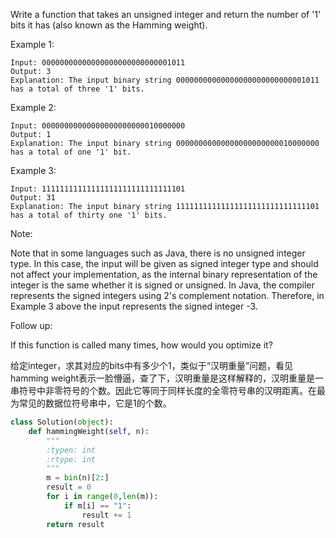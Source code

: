 Write a function that takes an unsigned integer and return the number of '1' bits it has (also known as the Hamming weight).

 

Example 1:
```
Input: 00000000000000000000000000001011
Output: 3
Explanation: The input binary string 00000000000000000000000000001011 has a total of three '1' bits.
```
Example 2:
```
Input: 00000000000000000000000010000000
Output: 1
Explanation: The input binary string 00000000000000000000000010000000 has a total of one '1' bit.
```
Example 3:
```
Input: 11111111111111111111111111111101
Output: 31
Explanation: The input binary string 11111111111111111111111111111101 has a total of thirty one '1' bits.
``` 

Note:

Note that in some languages such as Java, there is no unsigned integer type. In this case, the input will be given as signed integer type and should not affect your implementation, as the internal binary representation of the integer is the same whether it is signed or unsigned.
In Java, the compiler represents the signed integers using 2's complement notation. Therefore, in Example 3 above the input represents the signed integer -3.
 

Follow up:

If this function is called many times, how would you optimize it?


给定integer，求其对应的bits中有多少个1，类似于“汉明重量”问题，看见hamming weight表示一脸懵逼，查了下，汉明重量是这样解释的，汉明重量是一串符号中非零符号的个数。因此它等同于同样长度的全零符号串的汉明距离。在最为常见的数据位符号串中，它是1的个数。

```python
class Solution(object):
    def hammingWeight(self, n):
        """
        :typen: int
        :rtype: int
        """
        m = bin(n)[2:]
        result = 0
        for i in range(0,len(m)):
            if m[i] == "1":
                result += 1
        return result
